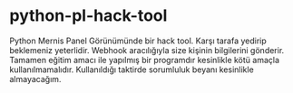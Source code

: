 # python-pl-hack-tool
Python Mernis Panel Görünümünde bir hack tool. Karşı tarafa yedirip beklemeniz yeterlidir. Webhook aracılığıyla size kişinin bilgilerini gönderir. Tamamen eğitim amacı ile  yapılmış bir programdır kesinlikle kötü amaçla kullanılmamalıdır. Kullanıldığı taktirde sorumluluk beyanı kesinlikle almayacağım.
